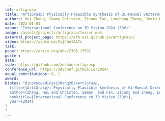 ```yaml
---
ref: artigrasp
title: "ArtiGrasp: Physically Plausible Synthesis of Bi-Manual Dexterous Grasping and Articulation"
authors: Hui Zhang, Sammy Christen, Zicong Fan, Luocheng Zheng, Jemin Hwangbo, Jie Song ,Otmar Hilliges
date: 2023-01-01
venue: "International Conference on 3D Vision 2024 (3DV)"
image: /assets/projects/artigrasp/teaser.mp4
external_project_page: https://eth-ait.github.io/artigrasp/
video: https://youtu.be/IsjCdoIAA7s
talk: 
paper: https://arxiv.org/abs/2303.17592
poster: 
data: 
code: https://github.com/zdchan/artigrasp 
conference_url: https://3dvconf.github.io/2024/
equal_contributions: 0, 1
award: 
bibtex: "@inproceedings{zhang2024artigrasp,
  title={{ArtiGrasp}: Physically Plausible Synthesis of Bi-Manual Dexterous Grasping and Articulation},
  author={Zhang, Hui and Christen, Sammy, and Fan, Zicong and Zheng, Luocheng and Hwangbo, Jemin and Song, Jie, and Hilliges, Otmar},
  booktitle={International Conference on 3D Vision (3DV)},
  year={2024}
}
"
---
```


